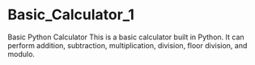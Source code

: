 # Basic_Calculator_1
Basic Python Calculator
This is a basic calculator built in Python. It can perform addition, subtraction, multiplication, division, floor division, and modulo.
